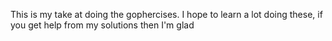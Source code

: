 This is my take at doing the gophercises. I hope to learn a lot doing these, if you get help from my solutions then I'm glad